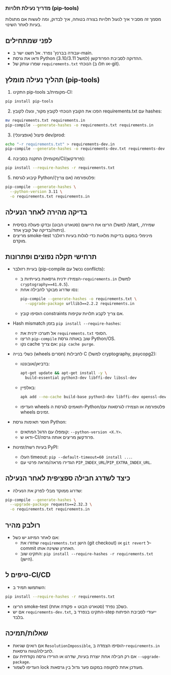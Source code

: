 ### מדריך נעילת תלויות (pip-tools)

מסמך זה מסביר איך לנעול תלויות בצורה בטוחה, איך לבדוק, ומה לעשות אם מתגלות בעיות לאחר השינוי.


## לפני שמתחילים
- עבודה בברנץ' נפרד. אל תשנו ישר ב-main.
- ודאו את גרסת Python ההדוקה לסביבת הפרודקשן (למשל 3.10/3.11).
- שמרו עותק של `requirements.txt` הנוכחי (או תלו ב-git).


## תהליך נעילה מומלץ (pip-tools)
1) התקינו pip-tools מקומית/ב-CI:
```bash
pip install pip-tools
```

2) הפכו את הקובץ הנוכחי לקובץ מקור, ונעלו לקובץ requirements.txt עם hashes:
```bash
mv requirements.txt requirements.in
pip-compile --generate-hashes -o requirements.txt requirements.in
```

3) (אופציונלי) פיצול dev/prod:
```bash
echo "-r requirements.txt" > requirements-dev.in
pip-compile --generate-hashes -o requirements-dev.txt requirements-dev.in
```

4) התקנה בסביבה (מקומית/CI/פרודקשן):
```bash
pip install --require-hashes -r requirements.txt
```

5) קיבוע לגרסת Python/פלטפורמה (אם צריך):
```bash
pip-compile --generate-hashes \
  --python-version 3.11 \
  -o requirements.txt requirements.in
```


## בדיקה מהירה לאחר הנעילה
- הריצו את היישום (סטארט הבוט) ובדקו פעולה בסיסית (למשל /start, שמירה, ניתוח/בדיקה של קובץ אחד).
- מריצים smoke-test מינימלי במקום בדיקות מלאות כדי לגלות בעיות רזולבר מוקדם.


## תרחישי תקלה נפוצים ופתרונות

- בעיית רזולבר (pip-compile נכשל עם conflicts):
  - הצמידו ידנית גרסאות בעייתיות ב-`requirements.in` (למשל `cryptography==41.0.5`).
  - נסו שדרוג מבוקר לחבילה אחת:
    ```bash
    pip-compile --generate-hashes -o requirements.txt \
      --upgrade-package urllib3==2.2.2 requirements.in
    ```
  - הוסיפו קובץ constraints אם צריך לקבע תלויות עקיפות.

- Hash mismatch בזמן `pip install --require-hashes`:
  - אל תערכו ידנית את `requirements.txt` הסופי.
  - הריצו `pip-compile` שוב באותה גרסת Python/OS.
  - נקו cache אם צריך: `pip cache purge`.

- כשלי בנייה (wheels חסרים) לחבילות C (למשל cryptography, psycopg2):
  - בדביאן/אובונטו:
    ```bash
    apt-get update && apt-get install -y \
      build-essential python3-dev libffi-dev libssl-dev
    ```
  - באלפיין:
    ```bash
    apk add --no-cache build-base python3-dev libffi-dev openssl-dev
    ```
  - העדיפו wheels תואמים לגרסת ה-Python/פלטפורמה או הצמידו לגרסאות עם wheels זמינים.

- חוסר תאימות גרסת Python:
  - קומפלו עם הדגל המתאים: `--python-version <X.Y>`.
  - ודאו ש-CI/פרודקשן מריצים אותה גרסה.

- בעיות רשת/זמינות PyPI:
  - העלו timeout: `pip --default-timeout=60 install ...`.
  - הגדירו מראה/מראה פרטי עם `PIP_INDEX_URL`/`PIP_EXTRA_INDEX_URL`.


## כיצד לשדרג חבילה ספציפית לאחר הנעילה
- שדרוג ממוקד מבלי לפרק את הנעילה:
```bash
pip-compile --generate-hashes \
  --upgrade-package requests==2.32.3 \
  -o requirements.txt requirements.in
```


## רולבק מהיר
- אם לאחר המיזוג יש כשל:
  - שחזרו את `requirements.txt` הישן (git checkout) או `git revert` ל-commit האחרון ששינה אותו.
  - התקינו שוב: `pip install --require-hashes -r requirements.txt` (הישן).


## טיפים ל-CI/CD
- השתמשו תמיד ב:
```bash
pip install --require-hashes -r requirements.txt
```
- הריצו smoke-test (סטארט הבוט + פקודה אחת) כשלב נפרד.
- אם יש `requirements-dev.txt`, התקינו בנפרד ב-step ייעודי לסביבת הפיתוח בלבד.


## שאלות/תמיכה
- אם רואים שגיאת `ResolutionImpossible`, הוסיפו הצמדה ב-`requirements.in` לחבילה/טווח גרסאות.
- אם רק חבילה אחת יוצרת בעיות, שדרגו או הורידו גרסה נקודתית עם `--upgrade-package`.
- העדיפו לשמור lock מעודכן אחת לתקופה במקום פער גדול בין גרסאות.